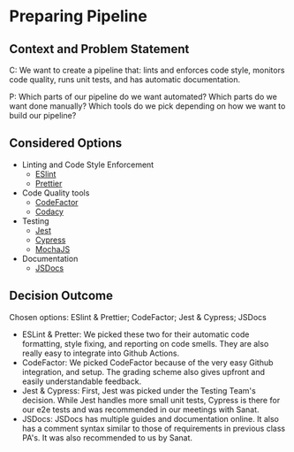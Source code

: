 # Preparing Pipeline

## Context and Problem Statement
C: We want to create a pipeline that: lints and enforces code style, monitors code quality, runs unit tests, and has automatic documentation.

P: Which parts of our pipeline do we want automated? Which parts do we want done manually? Which tools do we pick depending on how we want to build our pipeline?

## Considered Options 
* Linting and Code Style Enforcement
  * [ESlint](https://eslint.org/)
  * [Prettier](https://prettier.io/)
* Code Quality tools
  * [CodeFactor](https://www.codefactor.io/)
  * [Codacy](https://www.codacy.com/)
* Testing
  * [Jest](https://jestjs.io/)
  * [Cypress](https://www.cypress.io/)
  * [MochaJS](https://mochajs.org/)
* Documentation
  * [JSDocs](https://jsdoc.app/)
  
## Decision Outcome
Chosen options: ESlint & Prettier; CodeFactor; Jest & Cypress; JSDocs

* ESLint & Pretter: We picked these two for their automatic code formatting, style fixing, and reporting on code smells. They are also really easy to integrate into Github Actions.
* CodeFactor: We picked CodeFactor because of the very easy Github integration, and setup. The grading scheme also gives upfront and easily understandable feedback.
* Jest & Cypress: First, Jest was picked under the Testing Team's decision. While Jest handles more small unit tests, Cypress is there for our e2e tests and was recommended in our meetings with Sanat.
* JSDocs: JSDocs has multiple guides and documentation online. It also has a comment syntax similar to those of requirements in previous class PA's. It was also recommended to us by Sanat.
